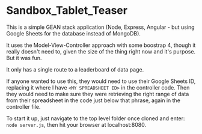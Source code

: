 # Sandbox_Tablet_Teaser

This is a simple GEAN stack application (Node, Express, Angular - but using Google Sheets for the database instead of MongoDB).

It uses the Model-View-Controller approach with some boostrap 4, though it really doesn't need to, given the size of the thing right now and it's purpose. But it was fun.

It only has a single route to a leaderboard of data page.

If anyone wanted to use this, they would need to use their Google Sheets ID, replacing it where I have `<MY SPREADSHEET ID>` in the controller code. Then they would need to make sure they were retrieving the right range of data from their spreadsheet in the code just below that phrase, again in the controller file.

To start it up, just navigate to the top level folder once cloned and enter: `node server.js`, then hit your browser at localhost:8080.
